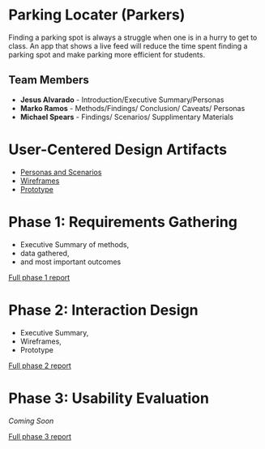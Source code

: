 # Parking Locater (Parkers)

Finding a parking spot is always a struggle when one is in a hurry to get to class. An app that shows a live feed will reduce the time spent finding a parking spot and make parking more efficient for students. 

## Team Members

* **Jesus Alvarado** - Introduction/Executive Summary/Personas
* **Marko Ramos** - Methods/Findings/ Conclusion/ Caveats/ Personas
* **Michael Spears** - Findings/ Scenarios/ Supplimentary Materials

# User-Centered Design Artifacts

* [Personas and Scenarios](personas-scenarios.md)
* [Wireframes](#)
* [Prototype](#)

# Phase 1: Requirements Gathering

* Executive Summary of methods,
* data gathered,
* and most important outcomes

[Full phase 1 report](phase1/)

# Phase 2: Interaction Design

* Executive Summary,
* Wireframes,
* Prototype

[Full phase 2 report](phase2/)

# Phase 3: Usability Evaluation

*Coming Soon*

[Full phase 3 report](phase3/)
